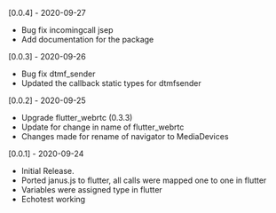 [0.0.4] - 2020-09-27

- Bug fix incomingcall jsep
- Add documentation for the package

[0.0.3] - 2020-09-26

- Bug fix dtmf_sender
- Updated the callback static types for dtmfsender

[0.0.2] - 2020-09-25

- Upgrade flutter_webrtc (0.3.3)
- Update for change in name of flutter_webrtc
- Changes made for rename of navigator to MediaDevices

[0.0.1] - 2020-09-24

- Initial Release.
- Ported janus.js to flutter, all calls were mapped one to one in flutter
- Variables were assigned type in flutter
- Echotest working
